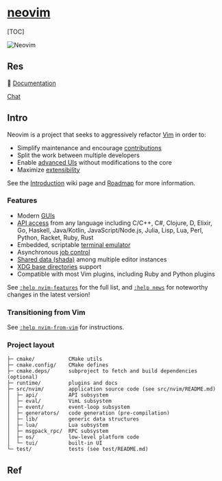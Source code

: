 # [neovim](https://github.com/neovim/neovim)

[TOC]



![Neovim](../../../../../../../../Assets/Pics/neovim-logo-300x87.png)



## Res
📂 [Documentation](https://neovim.io/doc/)

[Chat](https://app.element.io/#/room/%23neovim:matrix.org)



## Intro
Neovim is a project that seeks to aggressively refactor [Vim](https://www.vim.org/) in order to:
- Simplify maintenance and encourage [contributions](https://github.com/neovim/neovim/blob/master/CONTRIBUTING.md)
- Split the work between multiple developers
- Enable [advanced UIs](https://github.com/neovim/neovim/wiki/Related-projects#gui) without modifications to the core
- Maximize [extensibility](https://github.com/neovim/neovim/wiki/Plugin-UI-architecture)

See the [Introduction](https://github.com/neovim/neovim/wiki/Introduction) wiki page and [Roadmap](https://neovim.io/roadmap/) for more information.


### Features
- Modern [GUIs](https://github.com/neovim/neovim/wiki/Related-projects#gui)
- [API access](https://github.com/neovim/neovim/wiki/Related-projects#api-clients) from any language including C/C++, C#, Clojure, D, Elixir, Go, Haskell, Java/Kotlin, JavaScript/Node.js, Julia, Lisp, Lua, Perl, Python, Racket, Ruby, Rust
- Embedded, scriptable [terminal emulator](https://neovim.io/doc/user/nvim_terminal_emulator.html)
- Asynchronous [job control](https://github.com/neovim/neovim/pull/2247)
- [Shared data (shada)](https://github.com/neovim/neovim/pull/2506) among multiple editor instances
- [XDG base directories](https://github.com/neovim/neovim/pull/3470) support
- Compatible with most Vim plugins, including Ruby and Python plugins

See [`:help nvim-features`](https://neovim.io/doc/user/vim_diff.html#nvim-features) for the full list, and [`:help news`](https://neovim.io/doc/user/news.html) for noteworthy changes in the latest version!


### Transitioning from Vim
See [`:help nvim-from-vim`](https://neovim.io/doc/user/nvim.html#nvim-from-vim) for instructions.


### Project layout
```
├─ cmake/           CMake utils
├─ cmake.config/    CMake defines
├─ cmake.deps/      subproject to fetch and build dependencies (optional)
├─ runtime/         plugins and docs
├─ src/nvim/        application source code (see src/nvim/README.md)
│  ├─ api/          API subsystem
│  ├─ eval/         VimL subsystem
│  ├─ event/        event-loop subsystem
│  ├─ generators/   code generation (pre-compilation)
│  ├─ lib/          generic data structures
│  ├─ lua/          Lua subsystem
│  ├─ msgpack_rpc/  RPC subsystem
│  ├─ os/           low-level platform code
│  └─ tui/          built-in UI
└─ test/            tests (see test/README.md)
```



## Ref
[How can I configure neovim?]: https://www.reddit.com/r/neovim/comments/359d9i/how_can_i_configure_neovim/


